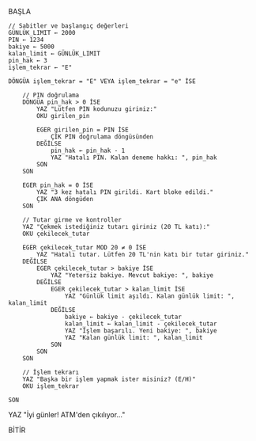 BAŞLA

    // Sabitler ve başlangıç değerleri
    GÜNLÜK_LIMIT ← 2000
    PIN ← 1234
    bakiye ← 5000
    kalan_limit ← GÜNLÜK_LIMIT
    pin_hak ← 3
    işlem_tekrar ← "E"

    DÖNGÜA işlem_tekrar = "E" VEYA işlem_tekrar = "e" İSE

        // PIN doğrulama
        DÖNGÜA pin_hak > 0 İSE
            YAZ "Lütfen PIN kodunuzu giriniz:"
            OKU girilen_pin

            EGER girilen_pin = PIN İSE
                ÇIK PIN doğrulama döngüsünden
            DEĞİLSE
                pin_hak ← pin_hak - 1
                YAZ "Hatalı PIN. Kalan deneme hakkı: ", pin_hak
            SON
        SON

        EGER pin_hak = 0 İSE
            YAZ "3 kez hatalı PIN girildi. Kart bloke edildi."
            ÇIK ANA döngüden
        SON

        // Tutar girme ve kontroller
        YAZ "Çekmek istediğiniz tutarı giriniz (20 TL katı):"
        OKU çekilecek_tutar

        EGER çekilecek_tutar MOD 20 ≠ 0 İSE
            YAZ "Hatalı tutar. Lütfen 20 TL'nin katı bir tutar giriniz."
        DEĞİLSE
            EGER çekilecek_tutar > bakiye İSE
                YAZ "Yetersiz bakiye. Mevcut bakiye: ", bakiye
            DEĞİLSE
                EGER çekilecek_tutar > kalan_limit İSE
                    YAZ "Günlük limit aşıldı. Kalan günlük limit: ", kalan_limit
                DEĞİLSE
                    bakiye ← bakiye - çekilecek_tutar
                    kalan_limit ← kalan_limit - çekilecek_tutar
                    YAZ "İşlem başarılı. Yeni bakiye: ", bakiye
                    YAZ "Kalan günlük limit: ", kalan_limit
                SON
            SON
        SON

        // İşlem tekrarı
        YAZ "Başka bir işlem yapmak ister misiniz? (E/H)"
        OKU işlem_tekrar

    SON

YAZ "İyi günler! ATM'den çıkılıyor..."

BİTİR
